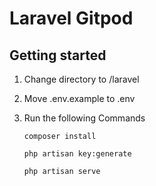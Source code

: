 # Laravel Gitpod

## Getting started

1. Change directory to /laravel
2. Move .env.example to .env 
3. Run the following Commands

    ```
    composer install
    ```
    ```
    php artisan key:generate
    ```
    ```
    php artisan serve
    ```